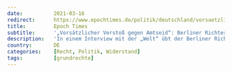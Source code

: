 ```yaml
---
date:          2021-03-16
redirect:      https://www.epochtimes.de/politik/deutschland/vorsaetzlicher-verstoss-gegen-amtseid-berliner-richter-klagt-gegen-corona-politik-a3471107.html
title:         Epoch Times
subtitle:      '„Vorsätzlicher Verstoß gegen Amtseid“: Berliner Richter klagt gegen Corona-Politik'
description:   'In einem Interview mit der „Welt“ übt der Berliner Richter Pieter Schleiter fundamentale Kritik an der Corona-Politik von Bund und Ländern. Mit Verfassungsbeschwerden ging er wiederholt gegen Pandemie-Bestimmungen vor. Er sieht das Grundgesetz vor einer Bewährungsprobe.'
country:       DE
categories:    [Recht, Politik, Widerstand]
tags:          [grundrechte]
---
```

